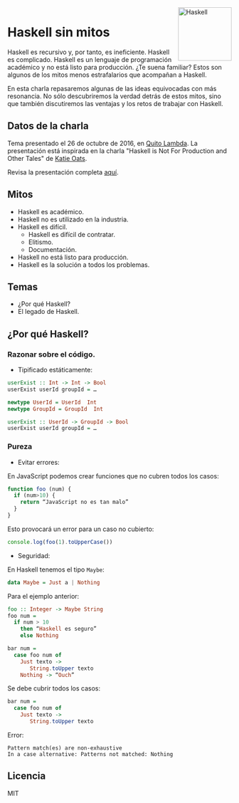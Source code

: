 <a href="https://www.haskell.org">
  <img src="http://fieldstrength.org/images/haskell-logo.svg" alt="Haskell" align="right"  width="120" />
</a>

# Haskell sin mitos

Haskell es recursivo y, por tanto, es ineficiente. Haskell es complicado. Haskell es un lenguaje de programación académico y no está listo para producción. ¿Te suena familiar? Estos son algunos de los mitos menos estrafalarios que acompañan a Haskell.

En esta charla repasaremos algunas de las ideas equivocadas con más resonancia. No sólo descubriremos la verdad detrás de estos mitos, sino que también discutiremos las ventajas y los retos de trabajar con Haskell.

## Datos de la charla

Tema presentado el 26 de octubre de 2016, en [Quito Lambda](https://www.meetup.com/es/Quito-Lambda-Meetup/events/234492889/). La presentación está inspirada en la charla "Haskell is Not For Production and Other Tales" de [Katie Oats](http://www.codemiller.com/talks/).

Revisa la presentación completa [aquí](https://github.com/flandrade/haskell-sin-mitos/blob/master/slides/haskell-sin-mitos.pdf).

## Mitos 

- Haskell es académico. 
- Haskell no es utilizado en la industria. 
- Haskell es difícil. 
  - Haskell es difícil de contratar. 
  - Elitismo.
  - Documentación. 
- Haskell no está listo para producción.
- Haskell es la solución a todos los problemas. 

## Temas
- ¿Por qué Haskell?
- El legado de Haskell. 

## ¿Por qué Haskell?

### Razonar sobre el código.
- Tipificado estáticamente:

```haskell 
userExist :: Int -> Int -> Bool
userExist userId groupId = … 
```

```haskell 
newtype UserId = UserId  Int
newtype GroupId = GroupId  Int

userExist :: UserId -> GroupId -> Bool
userExist userId groupId = … 
```

### Pureza
- Evitar errores:  

En JavaScript podemos crear funciones que no cubren todos los casos:

```js
function foo (num) {
  if (num>10) {
    return “JavaScript no es tan malo”
  } 
}
``` 

Esto provocará un error para un caso no cubierto:

```js
console.log(foo(1).toUpperCase())
``` 

- Seguridad:

En Haskell tenemos el tipo `Maybe`: 

```haskell
data Maybe = Just a | Nothing
```

Para el ejemplo anterior:

```haskell
foo :: Integer -> Maybe String
foo num = 
  if num > 10 
    then “Haskell es seguro”
    else Nothing
```

```haskell 
bar num = 
  case foo num of 
    Just texto -> 
       String.toUpper texto 
    Nothing -> “Ouch”
```

Se debe cubrir todos los casos: 

```haskell 
bar num = 
  case foo num of 
    Just texto -> 
       String.toUpper texto 
```

Error:

```
Pattern match(es) are non-exhaustive
In a case alternative: Patterns not matched: Nothing
```

## Licencia 

MIT
